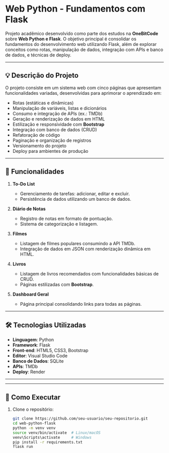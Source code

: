 # Web Python - Fundamentos com Flask

Projeto acadêmico desenvolvido como parte dos estudos na **OneBitCode** sobre **Web Python e Flask**. O objetivo principal é consolidar os fundamentos do desenvolvimento web utilizando Flask, além de explorar conceitos como rotas, manipulação de dados, integração com APIs e banco de dados, e técnicas de deploy.

---

## 💡 **Descrição do Projeto**

O projeto consiste em um sistema web com cinco páginas que apresentam funcionalidades variadas, desenvolvidas para aprimorar o aprendizado em:
- Rotas (estáticas e dinâmicas)
- Manipulação de variáveis, listas e dicionários
- Consumo e integração de APIs (ex.: TMDb)
- Geração e renderização de dados em HTML
- Estilização e responsividade com **Bootstrap**
- Integração com banco de dados (CRUD)
- Refatoração de código
- Paginação e organização de registros
- Versionamento do projeto
- Deploy para ambientes de produção

---

## 🚀 **Funcionalidades**

1. **To-Do List**
   - Gerenciamento de tarefas: adicionar, editar e excluir.
   - Persistência de dados utilizando um banco de dados.

2. **Diário de Notas**
   - Registro de notas em formato de pontuação.
   - Sistema de categorização e listagem.

3. **Filmes**
   - Listagem de filmes populares consumindo a API TMDb.
   - Integração de dados em JSON com renderização dinâmica em HTML.

4. **Livros**
   - Listagem de livros recomendados com funcionalidades básicas de CRUD.
   - Páginas estilizadas com **Bootstrap**.

5. **Dashboard Geral**
   - Página principal consolidando links para todas as páginas.

---

## 🛠️ **Tecnologias Utilizadas**

- **Linguagem**: Python
- **Framework**: Flask
- **Front-end**: HTML5, CSS3, Bootstrap
- **Editor**: Visual Studio Code
- **Banco de Dados**: SQLite
- **APIs**: TMDb
- **Deploy**: Render

---

---

## 🧪 **Como Executar**

1. Clone o repositório:
   ```bash
   git clone https://github.com/seu-usuario/seu-repositorio.git
   cd web-python-flask
   python -m venv venv
   source venv/bin/activate  # Linux/macOS
   venv\Scripts\activate     # Windows
   pip install -r requirements.txt
   flask run






